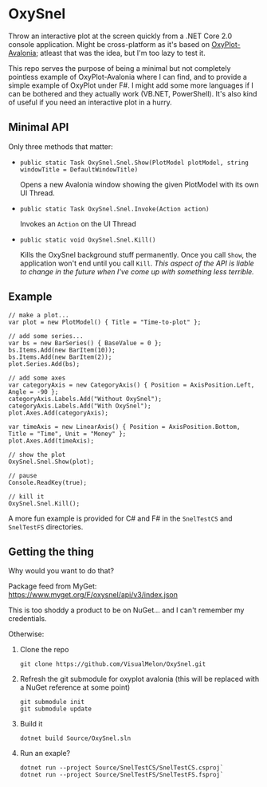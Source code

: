 # OxySnel

Throw an interactive plot at the screen quickly from a .NET Core 2.0 console application. Might be cross-platform as it's based on [OxyPlot-Avalonia](https://github.com/oxyplot/oxyplot-avalonia); atleast that was the idea, but I'm too lazy to test it.

This repo serves the purpose of being a minimal but not completely pointless example of OxyPlot-Avalonia where I can find, and to provide a simple example of OxyPlot under F#. I might add some more languages if I can be bothered and they actually work (VB.NET, PowerShell). It's also kind of useful if you need an interactive plot in a hurry.

## Minimal API

Only three methods that matter:

 - `public static Task OxySnel.Snel.Show(PlotModel plotModel, string windowTitle = DefaultWindowTitle)`

    Opens a new Avalonia window showing the given PlotModel with its own UI Thread.

 - `public static Task OxySnel.Snel.Invoke(Action action)`

    Invokes an `Action` on the UI Thread

 - `public static void OxySnel.Snel.Kill()`

    Kills the OxySnel background stuff permanently. Once you call `Show`, the application won't end until you call `Kill`. _This aspect of the API is liable to change in the future when I've come up with something less terrible._

## Example

    // make a plot...
    var plot = new PlotModel() { Title = "Time-to-plot" };

    // add some series...
    var bs = new BarSeries() { BaseValue = 0 };
    bs.Items.Add(new BarItem(10));
    bs.Items.Add(new BarItem(2));
    plot.Series.Add(bs);

    // add some axes
    var categoryAxis = new CategoryAxis() { Position = AxisPosition.Left, Angle = -90 };
    categoryAxis.Labels.Add("Without OxySnel");
    categoryAxis.Labels.Add("With OxySnel");
    plot.Axes.Add(categoryAxis);

    var timeAxis = new LinearAxis() { Position = AxisPosition.Bottom, Title = "Time", Unit = "Money" };
    plot.Axes.Add(timeAxis);

    // show the plot
    OxySnel.Snel.Show(plot);

    // pause
    Console.ReadKey(true);

    // kill it
    OxySnel.Snel.Kill();

A more fun example is provided for C# and F# in the `SnelTestCS` and `SnelTestFS` directories.

## Getting the thing

Why would you want to do that?

Package feed from MyGet: https://www.myget.org/F/oxysnel/api/v3/index.json

This is too shoddy a product to be on NuGet... and I can't remember my credentials.

Otherwise:

 1. Clone the repo

        git clone https://github.com/VisualMelon/OxySnel.git

 2. Refresh the git submodule for oxyplot avalonia (this will be replaced with a NuGet reference at some point)

        git submodule init
        git submodule update

 3. Build it
 
        dotnet build Source/OxySnel.sln

 4. Run an exaple?

        dotnet run --project Source/SnelTestCS/SnelTestCS.csproj`
        dotnet run --project Source/SnelTestFS/SnelTestFS.fsproj`